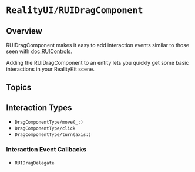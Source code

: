 # ``RealityUI/RUIDragComponent``

## Overview

RUIDragComponent makes it easy to add interaction events similar to those seen with <doc:RUIControls>.

Adding the RUIDragComponent to an entity lets you quickly get some basic interactions in your RealityKit scene.

## Topics

## Interaction Types

- ``DragComponentType/move(_:)``
- ``DragComponentType/click``
- ``DragComponentType/turn(axis:)``

### Interaction Event Callbacks

- ``RUIDragDelegate``
